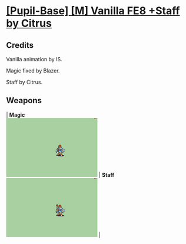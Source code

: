 # [\[Pupil-Base\] \[M\] Vanilla FE8 +Staff by Citrus](./)
## Credits

Vanilla animation by IS.

Magic fixed by Blazer.

Staff by Citrus.

## Weapons

| <b>Magic</b><br/><img alt="Magic animation" src="./6.%20Magic/Magic.gif"/> | <b>Staff</b><br/><img alt="Staff animation" src="./7.%20Staff/Staff.gif"/> |
